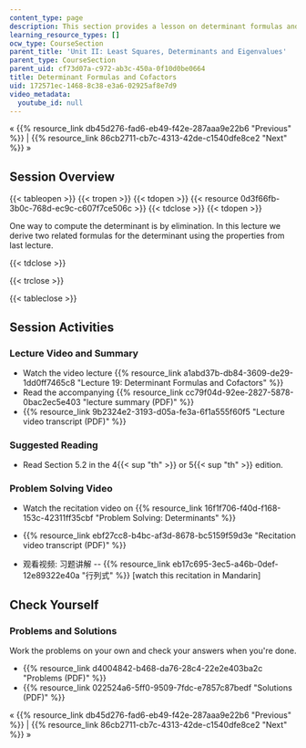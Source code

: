 ```yaml
---
content_type: page
description: This section provides a lesson on determinant formulas and cofactors.
learning_resource_types: []
ocw_type: CourseSection
parent_title: 'Unit II: Least Squares, Determinants and Eigenvalues'
parent_type: CourseSection
parent_uid: cf73d07a-c972-ab3c-450a-0f10d0be0664
title: Determinant Formulas and Cofactors
uid: 172571ec-1468-8c38-e3a6-02925af8e7d9
video_metadata:
  youtube_id: null
---
```


« {{% resource_link db45d276-fad6-eb49-f42e-287aaa9e22b6 "Previous" %}} | {{% resource_link 86cb2711-cb7c-4313-42de-c1540dfe8ce2 "Next" %}} »

Session Overview
----------------

{{< tableopen >}}
{{< tropen >}}
{{< tdopen >}}
{{< resource 0d3f66fb-3b0c-768d-ec9c-c607f7ce506c >}}
{{< tdclose >}}
{{< tdopen >}}


One way to compute the determinant is by elimination. In this lecture we derive two related formulas for the determinant using the properties from last lecture.


{{< tdclose >}}

{{< trclose >}}

{{< tableclose >}}

Session Activities
------------------

### Lecture Video and Summary

*   Watch the video lecture {{% resource_link a1abd37b-db84-3609-de29-1dd0ff7465c8 "Lecture 19: Determinant Formulas and Cofactors" %}}
*   Read the accompanying {{% resource_link cc79f04d-92ee-2827-5878-0bac2ec5e403 "lecture summary (PDF)" %}}
*   {{% resource_link 9b2324e2-3193-d05a-fe3a-6f1a555f60f5 "Lecture video transcript (PDF)" %}}

### Suggested Reading

*   Read Section 5.2 in the 4{{< sup "th" >}} or 5{{< sup "th" >}} edition.

### Problem Solving Video

*   Watch the recitation video on {{% resource_link 16f1f706-f40d-f168-153c-42311ff35cbf "Problem Solving: Determinants" %}}
*   {{% resource_link ebf27cc8-b4bc-af3d-8678-bc5159f59d3e "Recitation video transcript (PDF)" %}}

*   观看视频: 习题讲解 -- {{% resource_link eb17c695-3ec5-a46b-0def-12e89322e40a "行列式" %}} \[watch this recitation in Mandarin\]

Check Yourself
--------------

### Problems and Solutions

Work the problems on your own and check your answers when you're done.

*   {{% resource_link d4004842-b468-da76-28c4-22e2e403ba2c "Problems (PDF)" %}}
*   {{% resource_link 022524a6-5ff0-9509-7fdc-e7857c87bedf "Solutions (PDF)" %}}

« {{% resource_link db45d276-fad6-eb49-f42e-287aaa9e22b6 "Previous" %}} | {{% resource_link 86cb2711-cb7c-4313-42de-c1540dfe8ce2 "Next" %}} »